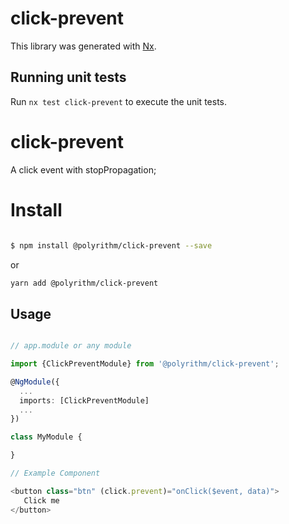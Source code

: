 # click-prevent

This library was generated with [Nx](https://nx.dev).

## Running unit tests

Run `nx test click-prevent` to execute the unit tests.
# click-prevent

A click event with stopPropagation;

# Install

```bash

$ npm install @polyrithm/click-prevent --save

```

or

```bash
yarn add @polyrithm/click-prevent
```

## Usage

```ts

// app.module or any module

import {ClickPreventModule} from '@polyrithm/click-prevent';

@NgModule({
  ...
  imports: [ClickPreventModule]
  ...
})

class MyModule {

}

// Example Component

<button class="btn" (click.prevent)="onClick($event, data)">
   Click me
</button>

```
